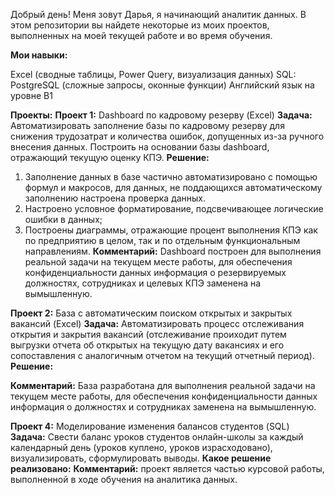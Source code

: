 Добрый день!
Меня зовут Дарья, я начинающий аналитик данных. В этом репозитории вы найдете некоторые из моих проектов, выполненных на моей текущей работе и во время обучения. 

**Мои навыки:**

Excel (сводные таблицы, Power Query, визуализация данных)
SQL: PostgreSQL (сложные запросы, оконные функции)
Английский язык на уровне B1

**Проекты:**
**Проект 1:** Dashboard по кадровому резерву (Excel)
**Задача:** Автоматизировать заполнение базы по кадровому резерву для снижения трудозатрат и количества ошибок, допущенных из-за ручного внесения данных. Построить на основании базы dashboard, отражающий текущую оценку КПЭ. 
**Решение:**
1. Заполнение данных в базе частично автоматизировано с помощью формул и макросов, для данных, не поддающихся автоматическому заполнению настроена проверка данных. 
2. Настроено условное форматирование, подсвечивающее логические ошибки в данных;
3. Построены диаграммы, отражающие процент выполнения КПЭ как по предприятию в целом, так и по отдельным функциональным направлениям. 
**Комментарий:** Dashboard построен для выполнения реальной задачи на текущем месте работы, для обеспечения конфиденциальности данных информация о резервируемых должностях, сотрудниках и целевых КПЭ заменена на вымышленную. 

**Проект 2:** База с автоматическим поиском открытых и закрытых вакансий (Excel)
**Задача:** Автоматизировать процесс отслеживания открытия и закрытия вакансий (отслеживание проиходит путем выгрузки отчета об открытых на текущую дату вакансиях и его сопоставления с аналогичным отчетом на текущий отчетный период). 
**Решение:**

**Комментарий:** База разработана для выполнения реальной задачи на текущем месте работы, для обеспечения конфиденциальности данных информация о должностях и сотрудниках заменена на вымышленную. 


**Проект 4:** Моделирование изменения балансов студентов (SQL)
**Задача:** Свести баланс уроков студентов онлайн-школы за каждый календарный день (уроков куплено, уроков израсходовано), визуализировать, сформулировать выводы. 
**Какое решение реализовано:**
**Комментарий:** проект является частью курсовой работы, выполненной в ходе обучения на аналитика данных. 
